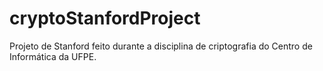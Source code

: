 # cryptoStanfordProject
Projeto de Stanford feito durante a disciplina de criptografia do Centro de Informática da UFPE.
